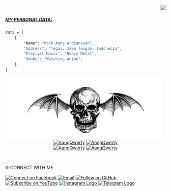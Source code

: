 <img align="right" src="https://media4.giphy.com/media/N5yFyURQlHTh3NUxn2/giphy.gif?cid=6c09b95283jn4mhdaqt3h89ieums63y98aauom7xlqm10726&ep=v1_internal_gif_by_id&rid=giphy.gif&ct=g"><br/>

##### [MY PERSONAL DATA:](https://www.instagram.com/aang.ardiansyahxd)
``` css
data = [
    {
        "Name": "Moch Aang Ardiansyah",
        "Address": "Tegal, Jawa Tengah, Indonesia",
        "Playlist Music": "Heavy Metal",
        "Hobby": "Watching Anime",
    }
]
```

<p align="center"><a href="https://github.com/AangQwerty"><img src="https://raw.githubusercontent.com/AangQwerty/AangQwerty/refs/heads/main/Data/Document/avenged-sevenfold.png" height='195' alt="AangQwerty profile">
<a href="https://github.com/AangQwerty"><img title="AangQwerty" src="https://github-readme-stats.vercel.app/api?username=AangQwerty&show_icons=true&include_all_commits=true&theme=radical&cache_seconds=3200"></a>
<a href="https://github.com/AangQwerty"><img title="AangQwerty" src="https://github-readme-stats.vercel.app/api/top-langs/?username=AangQwerty&layout=compact&theme=nightowl"></a><br>
<a href="https://github.com/AangQwerty"><img title="AangQwerty" src="https://komarev.com/ghpvc/?username=AangQwerty&label=Views&color=blue&style=plastic"></a>
<a href="https://github.com/AangQwerty"><img title="AangQwerty" src="https://img.shields.io/github/followers/AangQwerty?label=follow&style=social"></a>
</p><br>

<p1 align="left">🌐 CONNECT WITH ME</p1>
<p align="left">
  <a href="https://www.facebook.com/aangdev.my.id"><img title="Connect on Facebook" src="https://img.shields.io/badge/Facebook-1877F2?style=for-the-badge&logo=facebook&logoColor=white"/></a>
  <a href="mailto:ang.skizofrenia@gmail.com"><img title="Email" src="https://img.shields.io/badge/Gmail-D14836?style=for-the-badge&logo=gmail&logoColor=white"/></a>
  <a href="https://github.com/AangQwerty"><img title="Follow on GitHub" src="https://img.shields.io/badge/GitHub-100000?style=for-the-badge&logo=github&logoColor=white"/></a>
  <a href="https://youtube.com/@aangqwerty_?si=ZMtPBXrT1_Of3Dwa"><img title="Subscribe on YouTube" src="https://img.shields.io/badge/YouTube-FF0000?style=for-the-badge&logo=youtube&logoColor=white"/></a>
  <a href="https://www.instagram.com/aang.ardiansyahxd" target="_blank">
  <img title="Connect on Instagram" src="https://img.shields.io/badge/Instagram-E4405F?style=for-the-badge&logo=instagram&logoColor=white" alt="Instagram Logo"/>
</a>
  <a href="https://t.me/aangxd" target="_blank">
  <img title="Connect on Telegram" src="https://img.shields.io/badge/Telegram-26A5E4?style=for-the-badge&logo=telegram&logoColor=white" alt="Telegram Logo"/>
</a>
</p>

